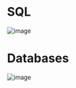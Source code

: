 # SQL

![image](https://user-images.githubusercontent.com/107684179/187023448-da9a286c-333c-4737-95e7-5dc70cfc3605.png)

# Databases
![image](https://user-images.githubusercontent.com/107684179/187027842-cd75cbb9-f695-4c2c-a23a-dafe84aa0882.png)

